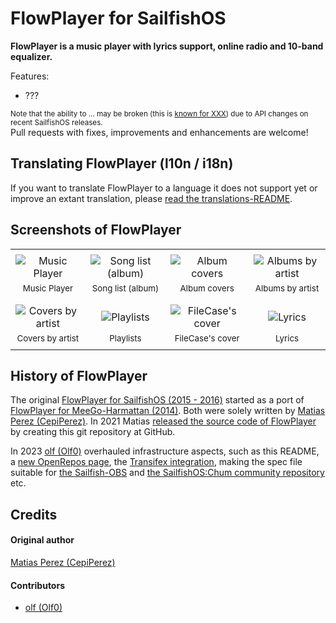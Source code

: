 # FlowPlayer for SailfishOS

**FlowPlayer is a music player with lyrics support, online radio and 10-band equalizer.**

Features:
- ???

<sup>Note that the ability to ... may be broken (this is [known for XXX](https://github.com/sailfishos-applications/flowplayer/issues/)) due to API changes on recent SailfishOS releases.</sup><br />
Pull requests with fixes, improvements and enhancements are welcome!

## Translating FlowPlayer (l10n / i18n)

If you want to translate FlowPlayer to a language it does not support yet or improve an extant translation, please [read the translations-README](./translations#readme).

## Screenshots of FlowPlayer

|       |       |       |       |
| :---: | :---: | :---: | :---: |
|       |       |       |       |
| ![Music Player](https://github.com/sailfishos-applications/flowplayer/raw/master/.xdata/screenshots/screenshot-20150711134510.jpg) | ![Song list (album)](https://github.com/sailfishos-applications/flowplayer/raw/master/.xdata/screenshots/screenshot-20150711134427.jpg) | ![Album covers](https://github.com/sailfishos-applications/flowplayer/raw/master/.xdata/screenshots/screenshot-20150711134124.jpg) | ![Albums by artist](https://github.com/sailfishos-applications/flowplayer/raw/master/.xdata/screenshots/screenshot-20150711134236.jpg) |
| <sub>Music Player</sub> | <sub>Song list (album)</sub> | <sub>Album covers</sub> | <sub>Albums by artist</sub> |
|       |       |       |       |
|       |       |       |       |
| ![Covers by artist](https://github.com/sailfishos-applications/flowplayer/raw/master/.xdata/screenshots/screenshot-20150711134206.jpg) | ![Playlists](https://github.com/sailfishos-applications/flowplayer/raw/master/.xdata/screenshots/screenshot-20150711134443.jpg) | ![FileCase's cover](https://github.com/sailfishos-applications/flowplayer/raw/master/.xdata/screenshots/screenshot-20150711134615.jpg) | ![Lyrics](https://github.com/sailfishos-applications/flowplayer/raw/master/.xdata/screenshots/screenshot-20150701221204.jpg)
| <sub>Covers by artist</sub> | <sub>Playlists</sub> | <sub>FileCase's cover</sub> | <sub>Lyrics</sub> |
|       |       |       |       |

## History of FlowPlayer

The original [FlowPlayer for SailfishOS (2015 - 2016)](https://openrepos.net/content/cepiperez/flowplayer-0#content) started as a port of [FlowPlayer for MeeGo-Harmattan (2014)](https://openrepos.net/content/cepiperez/flowplayer#content).  Both were solely written by [Matias Perez (CepiPerez)](https://github.com/CepiPerez).  In 2021 Matias [released the source code of FlowPlayer](https://github.com/sailfishos-applications/flowplayer/commits/master?after=c4f36e1cb3a80b7c7b220a379c9bdaca3a300113+49) by creating this git repository at GitHub.

In 2023 [olf (Olf0)](https://github.com/Olf0) overhauled infrastructure aspects, such as this README, a [new OpenRepos page](https://openrepos.net/content/olf/flowplayer#content), the [Transifex integration](https://github.com/sailfishos-applications/flowplayer/pull/7), making the spec file suitable for [the Sailfish-OBS](https://build.sailfishos.org/) and [the SailfishOS:Chum community repository](https://build.sailfishos.org/project/show/sailfishos:chum) etc.

## Credits
#### Original author
[Matias Perez (CepiPerez)](https://github.com/CepiPerez)
#### Contributors
- [olf (Olf0)](https://github.com/Olf0)

